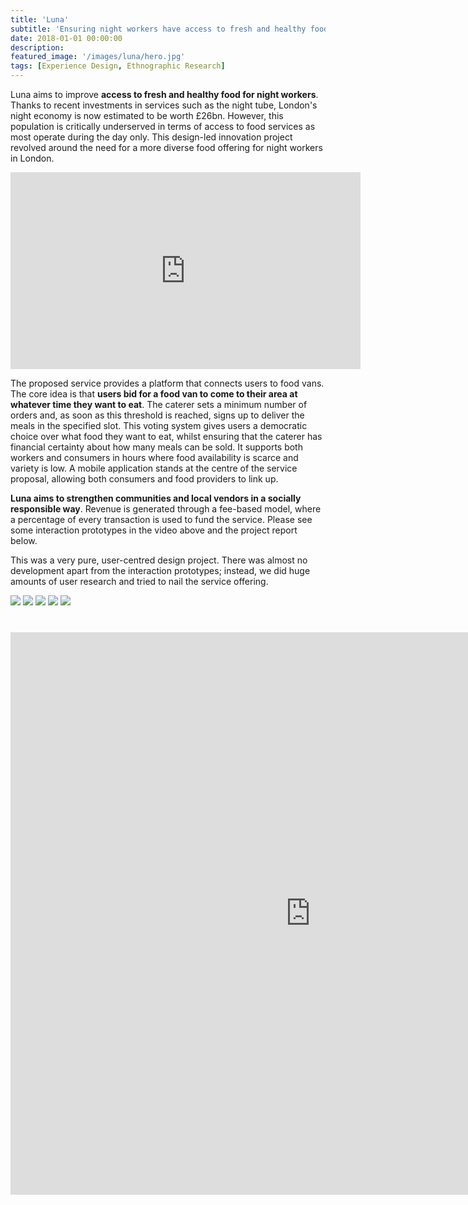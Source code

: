 ```yaml
---
title: 'Luna'
subtitle: 'Ensuring night workers have access to fresh and healthy food'
date: 2018-01-01 00:00:00
description: 
featured_image: '/images/luna/hero.jpg'
tags: [Experience Design, Ethnographic Research]
---
```


Luna aims to improve **access to fresh and healthy food for night workers**. Thanks to recent investments in services such as the night tube, London's night economy is now estimated to be worth £26bn. However, this population is critically underserved in terms of access to food services as most operate during the day only. This design-led innovation project revolved around the need for a more diverse food offering for night workers in London.

<iframe width="560" height="315" src="https://www.youtube.com/embed/RJvRAyha5aU" frameborder="0" allow="accelerometer; autoplay; encrypted-media; gyroscope; picture-in-picture" allowfullscreen></iframe>

The proposed service provides a platform that connects users to food vans. The core idea is that **users bid for a food van to come to their area at whatever time they want to eat**. The caterer sets a minimum number of orders and, as soon as this threshold is reached, signs up to deliver the meals in the specified slot. This voting system gives users a democratic choice over what food they want to eat, whilst ensuring that the caterer has financial certainty about how many meals can be sold. It supports both workers and consumers in hours where food availability is scarce and variety is low. A mobile application stands at the centre of the service proposal, allowing both consumers and food providers to link up.

**Luna aims to strengthen communities and local vendors in a socially responsible way**. Revenue is generated through a fee-based model, where a percentage of every transaction is used to fund the service. Please see some interaction prototypes in the video above and the project report below.

This was a very pure, user-centred design project. There was almost no development apart from the interaction prototypes; instead, we did huge amounts of user research and tried to nail the service offering.

<div class="gallery" data-columns="3">
	<img src="/images/luna/1.png" />
    <img src="/images/luna/2.png" />
    <img src="/images/luna/3.png" />
    <img src="/images/luna/4.png" />
    <img src="/images/luna/5.png" />
</div>

<div style="text-align: center; margin-top: 40px">
    <iframe class="scribd_iframe_embed" title="Luna Report" src="https://www.scribd.com/embeds/428242427/content?start_page=1&view_mode=scroll&access_key=key-rWuIIDhDfc1yTkd7MvEM&show_recommendations=false" data-auto-height="true" data-aspect-ratio="0.7074509803921568" scrolling="no" id="doc_83489" width="960px" height="900px" frameborder="0"></iframe><script type="text/javascript">(function() { var scribd = document.createElement("script"); scribd.type = "text/javascript"; scribd.async = true; scribd.src = "https://www.scribd.com/javascripts/embed_code/inject.js"; var s = document.getElementsByTagName("script")[0]; s.parentNode.insertBefore(scribd, s); })();</script>
</div>